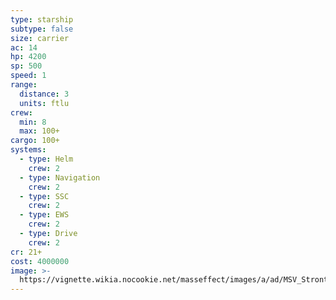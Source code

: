 ```yaml
---
type: starship
subtype: false
size: carrier
ac: 14
hp: 4200
sp: 500
speed: 1
range:
  distance: 3
  units: ftlu
crew:
  min: 8
  max: 100+
cargo: 100+
systems:
  - type: Helm
    crew: 2
  - type: Navigation
    crew: 2
  - type: SSC
    crew: 2
  - type: EWS
    crew: 2
  - type: Drive
    crew: 2
cr: 21+
cost: 4000000
image: >-
  https://vignette.wikia.nocookie.net/masseffect/images/a/ad/MSV_Strontium_Mule.png/revision/latest/scale-to-width-down/600?cb=20140517123905
---
```

